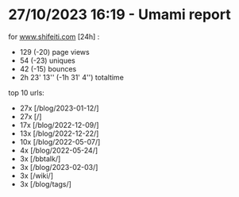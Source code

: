 # 27/10/2023 16:19 - Umami report
for www.shifeiti.com [24h] :

 - 129 (-20) page views
 - 54 (-23) uniques
 - 42 (-15) bounces
 - 2h 23' 13'' (-1h 31' 4'') totaltime


top 10 urls:
 - 27x [/blog/2023-01-12/]
 - 27x [/]
 - 17x [/blog/2022-12-09/]
 - 13x [/blog/2022-12-22/]
 - 10x [/blog/2022-05-07/]
 - 4x [/blog/2022-05-24/]
 - 3x [/bbtalk/]
 - 3x [/blog/2023-02-03/]
 - 3x [/wiki/]
 - 3x [/blog/tags/]


